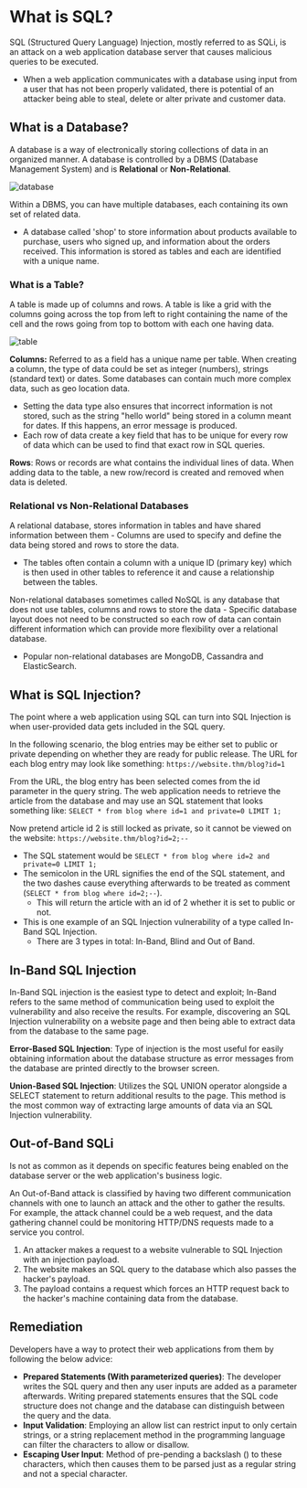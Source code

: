 # What is SQL?

SQL (Structured Query Language) Injection, mostly referred to as SQLi, is an attack on a web application database server that causes malicious queries to be executed.

* When a web application communicates with a database using input from a user that has not been properly validated, there is potential of an attacker being able to steal, delete or alter private and customer data.

## What is a Database?

A database is a way of electronically storing collections of data in an organized manner. A database is controlled by a DBMS (Database Management System) and is **Relational** or **Non-Relational**.

![database](https://tryhackme-images.s3.amazonaws.com/user-uploads/5efe36fb68daf465530ca761/room-content/f31d5855476c01e8359df000da4ac79d.png)

Within a DBMS, you can have multiple databases, each containing its own set of related data.

* A database called 'shop' to store information about products available to purchase, users who signed up, and information about the orders received. This information is stored as tables and each are identified with a unique name.

### What is a Table?

A table is made up of columns and rows. A table is like a grid with the columns going across the top from left to right containing the name of the cell and the rows going from top to bottom with each one having data.

![table](https://tryhackme-images.s3.amazonaws.com/user-uploads/5efe36fb68daf465530ca761/room-content/cee2844345f5ab5bc704b163797b3604.png)

**Columns:** Referred to as a field has a unique name per table. When creating a column, the type of data could be set as integer (numbers), strings (standard text) or dates. Some databases can contain much more complex data, such as geo location data.

* Setting the data type also ensures that incorrect information is not stored, such as the string "hello world" being stored in a column meant for dates. If this happens, an error message is produced.
* Each row of data create a key field that has to be unique for every row of data which can be used to find that exact row in SQL queries.

**Rows**: Rows or records are what contains the individual lines of data. When adding data to the table, a new row/record is created and removed when data is deleted.

### Relational vs Non-Relational Databases

A relational database, stores information in tables and have shared information between them - Columns are used to specify and define the data being stored and rows to store the data.

* The tables often contain a column with a unique ID (primary key) which is then used in other tables to reference it and cause a relationship between the tables.

Non-relational databases sometimes called NoSQL is any database that does not use tables, columns and rows to store the data - Specific database layout does not need to be constructed so each row of data can contain different information which can provide more flexibility over a relational database.

* Popular non-relational databases are MongoDB, Cassandra and ElasticSearch.

## What is SQL Injection?

The point where a web application using SQL can turn into SQL Injection is when user-provided data gets included in the SQL query.

In the following scenario, the blog entries may be either set to public or private depending on whether they are ready for public release. The URL for each blog entry may look like something: `https://website.thm/blog?id=1`

From the URL, the blog entry has been selected comes from the id parameter in the query string. The web application needs to retrieve the article from the database and may use an SQL statement that looks something like: `SELECT * from blog where id=1 and private=0 LIMIT 1;`

Now pretend article id 2 is still locked as private, so it cannot be viewed on the website: `https://website.thm/blog?id=2;--`

* The SQL statement would be `SELECT * from blog where id=2 and private=0 LIMIT 1;`
* The semicolon in the URL signifies the end of the SQL statement, and the two dashes cause everything afterwards to be treated as comment (`SELECT * from blog where id=2;--`).
  * This will return the article with an id of 2 whether it is set to public or not.
* This is one example of an SQL Injection vulnerability of a type called In-Band SQL Injection.
  * There are 3 types in total: In-Band, Blind and Out of Band.

## In-Band SQL Injection

In-Band SQL injection is the easiest type to detect and exploit; In-Band refers to the same method of communication being used to exploit the vulnerability and also receive the results. For example, discovering an SQL Injection vulnerability on a website page and then being able to extract data from the database to the same page.

**Error-Based SQL Injection**: Type of injection is the most useful for easily obtaining information about the database structure as error messages from the database are printed directly to the browser screen.

**Union-Based SQL Injection**: Utilizes the SQL UNION operator alongside a SELECT statement to return additional results to the page. This method is the most common way of extracting large amounts of data via an SQL Injection vulnerability.

## Out-of-Band SQLi

Is not as common as it depends on specific features being enabled on the database server or the web application's business logic.

An Out-of-Band attack is classified by having two different communication channels with one to launch an attack and the other to gather the results. For example, the attack channel could be a web request, and the data gathering channel could be monitoring HTTP/DNS requests made to a service you control.

1. An attacker makes a request to a website vulnerable to SQL Injection with an injection payload.
2. The website makes an SQL query to the database which also passes the hacker's payload.
3. The payload contains a request which forces an HTTP request back to the hacker's machine containing data from the database.

## Remediation

Developers have a way to protect their web applications from them by following the below advice:

* **Prepared Statements (With parameterized queries)**: The developer writes the SQL query and then any user inputs are added as a parameter afterwards. Writing prepared statements ensures that the SQL code structure does not change and the database can distinguish between the query and the data.
* **Input Validation**: Employing an allow list can restrict input to only certain strings, or a string replacement method in the programming language can filter the characters to allow or disallow.
* **Escaping User Input**: Method of pre-pending a backslash () to these characters, which then causes them to be parsed just as a regular string and not a special character.
